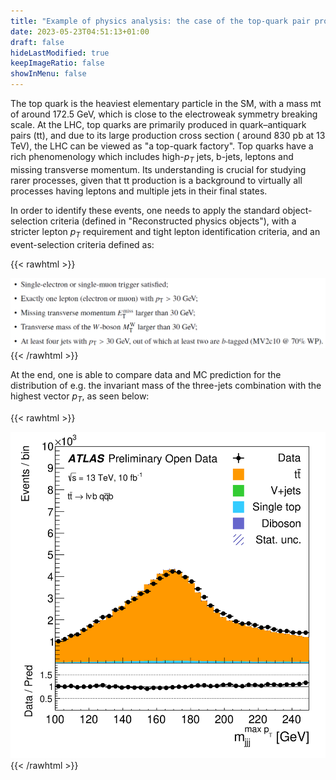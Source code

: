 ```yaml
---
title: "Example of physics analysis: the case of the top-quark pair production in the single-lepton final state"
date: 2023-05-23T04:51:13+01:00
draft: false
hideLastModified: true
keepImageRatio: false
showInMenu: false
---
```


The top quark is the heaviest elementary particle in the SM, with a mass mt of around 172.5 GeV, which is close to the electroweak symmetry breaking scale. At the LHC, top quarks are primarily produced in quark–antiquark pairs (tt), and due to its large production cross section ( around 830 pb at 13 TeV), the LHC can be viewed as "a top-quark factory". Top quarks have a rich phenomenology which includes high-$p_T$ jets, b-jets, leptons and missing transverse momentum. Its understanding is crucial for studying rarer processes, given that tt production is a background to virtually all processes having leptons and multiple jets in their final states.

In order to identify these events, one needs to apply the standard object-selection criteria (defined in "Reconstructed physics objects"), with a stricter lepton $p_T$ requirement and tight lepton identification criteria, and an event-selection criteria defined as:

{{< rawhtml >}}
<CENTER>
<img src="images/SL3.png" width="800" />
</CENTER>
{{< /rawhtml >}}

At the end, one is able to compare data and MC prediction for the distribution of e.g. the invariant mass of the three-jets combination with the highest vector $p_T$, as seen below:

{{< rawhtml >}}
<CENTER>
<img src="images/SL3_plot.png" width="600" />
</CENTER>
{{< /rawhtml >}}